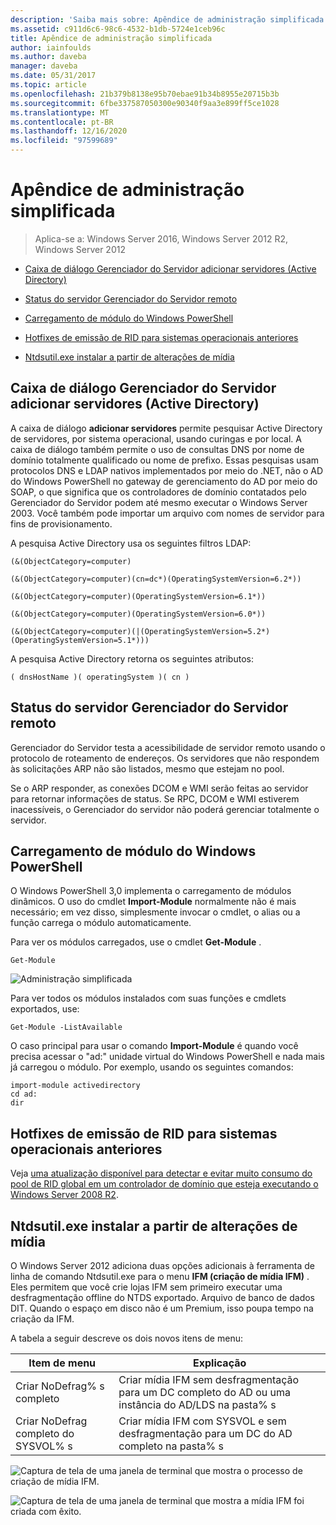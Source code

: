 ```yaml
---
description: 'Saiba mais sobre: Apêndice de administração simplificada'
ms.assetid: c911d6c6-98c6-4532-b1db-5724e1ceb96c
title: Apêndice de administração simplificada
author: iainfoulds
ms.author: daveba
manager: daveba
ms.date: 05/31/2017
ms.topic: article
ms.openlocfilehash: 21b379b8138e95b70ebae91b34b8955e20715b3b
ms.sourcegitcommit: 6fbe337587050300e90340f9aa3e899ff5ce1028
ms.translationtype: MT
ms.contentlocale: pt-BR
ms.lasthandoff: 12/16/2020
ms.locfileid: "97599689"
---
```

# <a name="simplified-administration-appendix"></a>Apêndice de administração simplificada

>Aplica-se a: Windows Server 2016, Windows Server 2012 R2, Windows Server 2012

-   [Caixa de diálogo Gerenciador do Servidor adicionar servidores (Active Directory)](../../ad-ds/deploy/Simplified-Administration-Appendix.md#BKMK_AddServers)

-   [Status do servidor Gerenciador do Servidor remoto](../../ad-ds/deploy/Simplified-Administration-Appendix.md#BKMK_ServerMgrStatus)

-   [Carregamento de módulo do Windows PowerShell](../../ad-ds/deploy/Simplified-Administration-Appendix.md#BKMK_PSLoadModule)

-   [Hotfixes de emissão de RID para sistemas operacionais anteriores](../../ad-ds/deploy/Simplified-Administration-Appendix.md#BKMK_Rid)

-   [Ntdsutil.exe instalar a partir de alterações de mídia](../../ad-ds/deploy/Simplified-Administration-Appendix.md#BKMK_IFM)

## <a name="server-manager-add-servers-dialog-active-directory"></a><a name="BKMK_AddServers"></a>Caixa de diálogo Gerenciador do Servidor adicionar servidores (Active Directory)

A caixa de diálogo **adicionar servidores** permite pesquisar Active Directory de servidores, por sistema operacional, usando curingas e por local. A caixa de diálogo também permite o uso de consultas DNS por nome de domínio totalmente qualificado ou nome de prefixo. Essas pesquisas usam protocolos DNS e LDAP nativos implementados por meio do .NET, não o AD do Windows PowerShell no gateway de gerenciamento do AD por meio do SOAP, o que significa que os controladores de domínio contatados pelo Gerenciador do Servidor podem até mesmo executar o Windows Server 2003. Você também pode importar um arquivo com nomes de servidor para fins de provisionamento.

A pesquisa Active Directory usa os seguintes filtros LDAP:

```
(&(ObjectCategory=computer)

(&(ObjectCategory=computer)(cn=dc*)(OperatingSystemVersion=6.2*))

(&(ObjectCategory=computer)(OperatingSystemVersion=6.1*))

(&(ObjectCategory=computer)(OperatingSystemVersion=6.0*))

(&(ObjectCategory=computer)(|(OperatingSystemVersion=5.2*)(OperatingSystemVersion=5.1*)))

```

A pesquisa Active Directory retorna os seguintes atributos:

```
( dnsHostName )( operatingSystem )( cn )

```

## <a name="server-manager-remote-server-status"></a><a name="BKMK_ServerMgrStatus"></a>Status do servidor Gerenciador do Servidor remoto
Gerenciador do Servidor testa a acessibilidade de servidor remoto usando o protocolo de roteamento de endereços. Os servidores que não respondem às solicitações ARP não são listados, mesmo que estejam no pool.

Se o ARP responder, as conexões DCOM e WMI serão feitas ao servidor para retornar informações de status. Se RPC, DCOM e WMI estiverem inacessíveis, o Gerenciador do servidor não poderá gerenciar totalmente o servidor.

## <a name="windows-powershell-module-loading"></a><a name="BKMK_PSLoadModule"></a>Carregamento de módulo do Windows PowerShell
O Windows PowerShell 3,0 implementa o carregamento de módulos dinâmicos. O uso do cmdlet **Import-Module** normalmente não é mais necessário; em vez disso, simplesmente invocar o cmdlet, o alias ou a função carrega o módulo automaticamente.

Para ver os módulos carregados, use o cmdlet **Get-Module** .

```
Get-Module

```

![Administração simplificada](media/Simplified-Administration-Appendix/ADDS_PSGetModule.gif)

Para ver todos os módulos instalados com suas funções e cmdlets exportados, use:

```
Get-Module -ListAvailable

```

O caso principal para usar o comando **Import-Module** é quando você precisa acessar o "ad:" unidade virtual do Windows PowerShell e nada mais já carregou o módulo. Por exemplo, usando os seguintes comandos:

```
import-module activedirectory
cd ad:
dir

```

## <a name="rid-issuance-hotfixes-for-previous-operating-systems"></a><a name="BKMK_Rid"></a>Hotfixes de emissão de RID para sistemas operacionais anteriores
Veja [uma atualização disponível para detectar e evitar muito consumo do pool de RID global em um controlador de domínio que esteja executando o Windows Server 2008 R2](https://support.microsoft.com/kb/2618669).

## <a name="ntdsutilexe-install-from-media-changes"></a><a name="BKMK_IFM"></a>Ntdsutil.exe instalar a partir de alterações de mídia
O Windows Server 2012 adiciona duas opções adicionais à ferramenta de linha de comando Ntdsutil.exe para o menu **IFM (criação de mídia IFM)** . Eles permitem que você crie lojas IFM sem primeiro executar uma desfragmentação offline do NTDS exportado. Arquivo de banco de dados DIT. Quando o espaço em disco não é um Premium, isso poupa tempo na criação da IFM.

A tabela a seguir descreve os dois novos itens de menu:

|Item de menu|Explicação|
|--|--|
|Criar NoDefrag% s completo|Criar mídia IFM sem desfragmentação para um DC completo do AD ou uma instância do AD/LDS na pasta% s|
|Criar NoDefrag completo do SYSVOL% s|Criar mídia IFM com SYSVOL e sem desfragmentação para um DC do AD completo na pasta% s|

![Captura de tela de uma janela de terminal que mostra o processo de criação de mídia IFM.](media/Simplified-Administration-Appendix/ADDS_PSIFM.png)

![Captura de tela de uma janela de terminal que mostra a mídia IFM foi criada com êxito.](media/Simplified-Administration-Appendix/ADDS_PSIFMComplete.gif)
